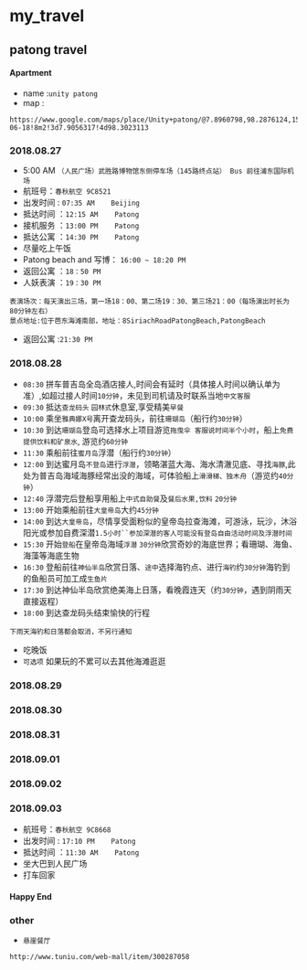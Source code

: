 # my_travel


## patong travel
#### Apartment 

- name :`unity patong`
- map  :
```
https://www.google.com/maps/place/Unity+patong/@7.8960798,98.2876124,15z/data=!4m10!1m2!2m1!1sThe+Bliss+Patong,+198+Phrabaramee+Rd.,+83150+Patong!3m6!1s0x30503a9b96b1cb6f:0x1d54c117ece35ae9!5m1!1s2018-06-18!8m2!3d7.9056317!4d98.3023113
```

### 2018.08.27

- 5:00 AM  `（人民广场）武胜路博物馆东侧停车场（145路终点站） Bus 前往浦东国际机场` 
- 航班号：`春秋航空 9C8521`
- 出发时间 : `07:35 AM    Beijing` 
- 抵达时间 ：`12:15 AM    Patong`
- 接机服务 ：`13:00 PM    Patong`
- 抵达公寓 ：`14:30 PM    Patong`
- 尽量吃上午饭
- Patong beach and 写博： `16:00 ~ 18:20 PM`
- 返回公寓 ：`18：50 PM`
- 人妖表演 ：`19：30 PM`
```
表演场次：每天演出三场，第一场18：00、第二场19：30、第三场21：00（每场演出时长为80分钟左右）
景点地址:位于芭东海滩南部，地址：8SiriachRoadPatongBeach,PatongBeach
```
- 返回公寓 :`21:30 PM`


### 2018.08.28

- `08:30` 拼车普吉岛全岛酒店接人,时间会有延时（具体接人时间以确认单为准）,如超过接人时间`10分钟`，未见到司机请及时联系当地`中文客服`
- `09:30` 抵达`查龙码头` `园林式`休息室,享受精美`早餐`
- `10:00` 乘坐`雅典娜X号`离开查龙码头，前往`珊瑚岛`（船行约`30分钟`）
- `10:30` 到达`珊瑚岛`登岛可选择水上项目游览`拖曳伞 客服说时间半个小时`，船上`免费提供饮料和矿泉水`, 游览约`60分钟`
- `11:30` 乘船前往`蜜月岛`浮潜（船行约`30分钟`）
- `12:00` 到达蜜月岛`不登岛`进行`浮潜`，领略湛蓝大海、海水清澈见底、寻找`海豚`,此处为普吉岛海域海豚经常出没的海域，可体验船上`滑滑梯、独木舟`（游览约`40分钟`）
- `12:40` 浮潜完后登船享用船上`中式自助餐`及`餐后水果,饮料`  `20分钟`
- `13:00` 开始乘船前往`大皇帝岛`大约`45分钟`
- `14:00` 到达`大皇帝岛`，尽情享受面粉似的皇帝岛拉查海滩，可游泳，玩沙，沐浴阳光或参加自费深潜`1.5小时``参加深潜的客人可能没有登岛自由活动时间及浮潜时间`
- `15:30` 开始`登船`在皇帝岛海域`浮潜` `30分钟`欣赏奇妙的海底世界；看珊瑚、海鱼、海藻等海底生物
- `16:30` 登船前往`神仙半岛`欣赏日落、`途中`选择海钓点、进行`海钓`约`30分钟`海钓到的鱼船员可加工成`生鱼片`
- `17:30` 到达神仙半岛欣赏绝美海上日落，看晚霞连天（约`30分钟`，遇到阴雨天直接返程）
- `18:00` 到达查龙码头结束愉快的行程

`下雨天海钓和日落都会取消，不另行通知`
- 吃晚饭
- `可选项` 如果玩的不累可以去其他海滩逛逛

### 2018.08.29
### 2018.08.30
### 2018.08.31
### 2018.09.01
### 2018.09.02
### 2018.09.03

- 航班号：`春秋航空 9C8668`
- 出发时间 : `17:10 PM    Patong` 
- 抵达时间 ：`11:30 AM    Patong`
- 坐大巴到人民广场
- 打车回家
#### Happy End

### other
- `悬崖餐厅` 
```
http://www.tuniu.com/web-mall/item/300287058
```
